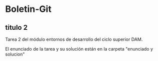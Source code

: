 # Boletin-Git

## titulo 2

Tarea 2 del módulo entornos de desarrollo del ciclo superior DAM.

El enunciado de la tarea y su solución están en la carpeta "enunciado y solucion"


